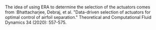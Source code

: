 The idea of using ERA to determine the selection of the actuators comes from :Bhattacharjee, Debraj, et al. "Data-driven selection of actuators for optimal control of airfoil separation." Theoretical and Computational Fluid Dynamics 34 (2020): 557-575.
